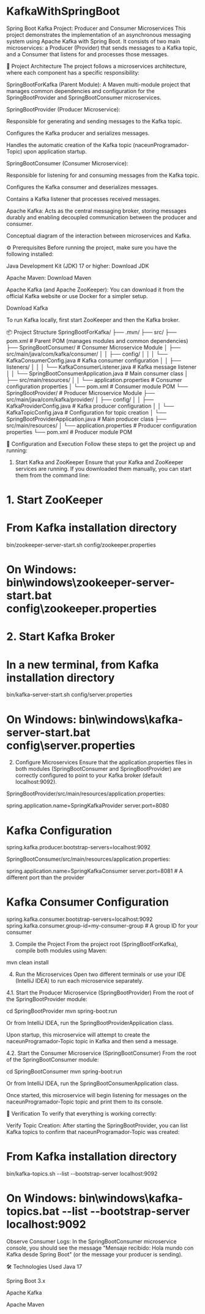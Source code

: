 # KafkaWithSpringBoot


Spring Boot Kafka Project: Producer and Consumer Microservices
This project demonstrates the implementation of an asynchronous messaging system using Apache Kafka with Spring Boot. It consists of two main microservices: a Producer (Provider) that sends messages to a Kafka topic, and a Consumer that listens for and processes those messages.

🚀 Project Architecture
The project follows a microservices architecture, where each component has a specific responsibility:

SpringBootForKafka (Parent Module): A Maven multi-module project that manages common dependencies and configuration for the SpringBootProvider and SpringBootConsumer microservices.

SpringBootProvider (Producer Microservice):

Responsible for generating and sending messages to the Kafka topic.

Configures the Kafka producer and serializes messages.

Handles the automatic creation of the Kafka topic (naceunProgramador-Topic) upon application startup.

SpringBootConsumer (Consumer Microservice):

Responsible for listening for and consuming messages from the Kafka topic.

Configures the Kafka consumer and deserializes messages.

Contains a Kafka listener that processes received messages.

Apache Kafka: Acts as the central messaging broker, storing messages durably and enabling decoupled communication between the producer and consumer.

Conceptual diagram of the interaction between microservices and Kafka.

⚙️ Prerequisites
Before running the project, make sure you have the following installed:

Java Development Kit (JDK) 17 or higher: Download JDK

Apache Maven: Download Maven

Apache Kafka (and Apache ZooKeeper): You can download it from the official Kafka website or use Docker for a simpler setup.

Download Kafka

To run Kafka locally, first start ZooKeeper and then the Kafka broker.

📦 Project Structure
SpringBootForKafka/
├── .mvn/
├── src/
├── pom.xml                   # Parent POM (manages modules and common dependencies)
├── SpringBootConsumer/       # Consumer Microservice Module
│   ├── src/main/java/com/kafka/consumer/
│   │   ├── config/
│   │   │   └── KafkaConsumerConfig.java  # Kafka consumer configuration
│   │   ├── listeners/
│   │   │   └── KafkaConsumerListener.java # Kafka message listener
│   │   └── SpringBootConsumerApplication.java # Main consumer class
│   ├── src/main/resources/
│   │   └── application.properties # Consumer configuration properties
│   └── pom.xml                   # Consumer module POM
└── SpringBootProvider/       # Producer Microservice Module
    ├── src/main/java/com/kafka/provider/
    │   ├── config/
    │   │   ├── KafkaProviderConfig.java  # Kafka producer configuration
    │   │   └── KafkaTopicConfig.java     # Configuration for topic creation
    │   └── SpringBootProviderApplication.java # Main producer class
    ├── src/main/resources/
    │   └── application.properties # Producer configuration properties
    └── pom.xml                   # Producer module POM

🚀 Configuration and Execution
Follow these steps to get the project up and running:

1. Start Kafka and ZooKeeper
Ensure that your Kafka and ZooKeeper services are running. If you downloaded them manually, you can start them from the command line:

# 1. Start ZooKeeper
# From Kafka installation directory
bin/zookeeper-server-start.sh config/zookeeper.properties
# On Windows: bin\windows\zookeeper-server-start.bat config\zookeeper.properties

# 2. Start Kafka Broker
# In a new terminal, from Kafka installation directory
bin/kafka-server-start.sh config/server.properties
# On Windows: bin\windows\kafka-server-start.bat config\server.properties

2. Configure Microservices
Ensure that the application.properties files in both modules (SpringBootConsumer and SpringBootProvider) are correctly configured to point to your Kafka broker (default localhost:9092).

SpringBootProvider/src/main/resources/application.properties:

spring.application.name=SpringKafkaProvider
server.port=8080 

# Kafka Configuration
spring.kafka.producer.bootstrap-servers=localhost:9092

SpringBootConsumer/src/main/resources/application.properties:

spring.application.name=SpringKafkaConsumer
server.port=8081 # A different port than the provider

# Kafka Consumer Configuration
spring.kafka.consumer.bootstrap-servers=localhost:9092
spring.kafka.consumer.group-id=my-consumer-group # A group ID for your consumer

3. Compile the Project
From the project root (SpringBootForKafka), compile both modules using Maven:

mvn clean install

4. Run the Microservices
Open two different terminals or use your IDE (IntelliJ IDEA) to run each microservice separately.

4.1. Start the Producer Microservice (SpringBootProvider)
From the root of the SpringBootProvider module:

cd SpringBootProvider
mvn spring-boot:run

Or from IntelliJ IDEA, run the SpringBootProviderApplication class.

Upon startup, this microservice will attempt to create the naceunProgramador-Topic topic in Kafka and then send a message.

4.2. Start the Consumer Microservice (SpringBootConsumer)
From the root of the SpringBootConsumer module:

cd SpringBootConsumer
mvn spring-boot:run

Or from IntelliJ IDEA, run the SpringBootConsumerApplication class.

Once started, this microservice will begin listening for messages on the naceunProgramador-Topic topic and print them to its console.

🧪 Verification
To verify that everything is working correctly:

Verify Topic Creation:
After starting the SpringBootProvider, you can list Kafka topics to confirm that naceunProgramador-Topic was created:

# From Kafka installation directory
bin/kafka-topics.sh --list --bootstrap-server localhost:9092
# On Windows: bin\windows\kafka-topics.bat --list --bootstrap-server localhost:9092

Observe Consumer Logs:
In the SpringBootConsumer microservice console, you should see the message "Mensaje recibido: Hola mundo con Kafka desde Spring Boot" (or the message your producer is sending).

🛠️ Technologies Used
Java 17

Spring Boot 3.x

Apache Kafka

Apache Maven
